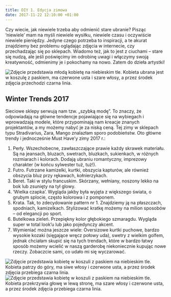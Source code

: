 ```yaml
---
title: DIY 1. Edycja zimowa
date: 2017-11-22 12:10:00 +01:00
---
```


<olela-narrative>
Czy wiecie, jak niewiele trzeba aby odmienić stare ubranie? Pisząc ‘niewiele’ mam na myśli niewiele wysiłku, niewiele czasu i oczywiście niewiele pieniędzy. Jedyne czego potrzeba to inspiracji, a te akurat znajdziemy bez problemu oglądając zdjęcia w internecie, czy przechadzając się po sklepach. Wiadomo też, jak to jest z ciuchami – stare się nudzą, ale jeśli poświęcimy im odrobinę uwagi i włączymy swoją kreatywność, odmienimy je i pokochamy na nowo. Zatem do dzieła artystki!
</olela-narrative>

![Zdjęcie przedstawia młodą kobietę na niebieskim tle. Kobieta ubrana jest w koszulę z paskiem, ma czerwone usta i szare włosy, a przez środek zdjęcia przechodzi czarna linia.](https://ello-direct-uploads.s3.amazonaws.com/uploads/f1be1d0e-8b70-454f-be77-72c5831c97e0/ello-8ee042b5-0e7f-4c70-b90a-5c2de358430e.jpeg)

## Winter Trends 2017

Sieciowe sklepy serwują nam tzw. „szybką modę”. To znaczy, że odpowiadają na główne tendencje pojawiające się na wybiegach i wprowadzają modele, które przypominają nam kreacje znanych projektantów, a my możemy nabyć je za niską ceną. Tej zimy w sklepach typu Stradivarius, Zara, Mango znalazłam sporo podobieństw. Oto główne trendy i jednocześnie Must Have’y zimy 2017 r.:

1. Perły. Wszechobecne, zawłaszczające prawie każdy skrawek materiału. Są na jeansach, bluzach, swetrach, bluzkach, sukienkach, w różnych rozmiarach i kolorach. Dodają ubraniu romantyczny, imprezowy charakter (w końcu sylwester tuż, tuż!).
2. Futro. Futrzane kamizelki, kurtki, obszycia kapturów, ale również obszycia bluz przy rękawach, kołnierzykach.
3. Beret. Taki w stylu francuskim. Skórzany, wełniany, noszony lekko na bok lub zsunięty na tył glowy.
4. ‘Wielka czapka’. Wygląda jakby była wyjęta z większego świata, o grubym splocie, często kolorowa i z pomponem.
5. Krata. Tak, to zdecydowanie pattern nr 1. Znajdziemy ją na płaszczach, spodniach, kamizelkach. Stylizować kratkę możemy na milion sposobów – od elegancji po sport.
6. Butelkowa zieleń. Przepiękny kolor głębokiego szmaragdu. Wygląda super w total look’u lub jako pojedynczy akcent. 
7. Wymieniać można jeszcze wiele: Oversizowe kurtki puchowe, bardzo wysokie kozaki (sięgające wręcz połowy uda), swetry z wielkim golfem, jednak chciałam skupić się na tych trendach, które w bardzo łatwy sposób możemy wcielić w naszą garderobę niekoniecznie kupując nowe rzeczy. Zobaczcie sami, co udało mi się wyczarować.

![Zdjęcie przedstawia kobietę w koszuli z paskiem na niebieskim tle. Kobieta patrzy do góry, ma siwe włosy i czerwone usta, a przez środek zdjęcia przebiega czarna linia.](https://assets0.ello.co/uploads/asset/attachment/6573107/ello-optimized-c2a4b0f9.jpg)
![Zdjęcie przedstawia kobietę w koszuli z paskiem na niebieskim tle. Kobieta przekrzywia głowę w lewą stronę, ma szare włosy i czerwone usta, a przez środek zdjęcia przebiega czarna linia.](https://assets0.ello.co/uploads/asset/attachment/6573109/ello-optimized-60b8b9ad.jpg)
